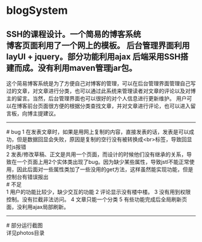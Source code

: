 # blogSystem
SSH的课程设计。一个简易的博客系统<br>
博客页面利用了一个网上的模板。 后台管理界面利用layUI + jquery。部分功能利用ajax
后端采用SSH搭建而成。没有利用maven管理jar包。
-
这个简易博客系统是为了方便自己对博客的管理，可以在后台管理界面管理自己写过的文章，对文章进行分类，也可以通过此系统来管理读者对文章的评论以及对博主的留言。当然，后台管理界面也可以很好的对个人信息进行更新维护。
用户可以在博客前台页面很方便的根据分类查找文章，并对文章进行评论，也可以进入留言板，向博主提建议。
<hr>
# bug
1 在发表文章时，如果是用网上复制的内容，直接发表的话，发表是可以成功，但是数据回显会失败，原因是复制的空行没有被转换成&#60;br&#62;标签，导致回显时js报错<br>
2 发表/修改草稿、正文是共用一个页面，而设计的时候他们没有继承的关系，导致在一个页面上用2个实体类出现了bug。因为缺少某些属性，导致jstl不能正常使用，因此后面对一些属性类加了一些没用的get方法，这样虽然能实现功能，但是控制台有错误报出<br>
# 不足<br>
1 用户的功能比较少，缺少交互的功能
2 评论显示没有楼中楼。
3 没有用到权限控制。没有拦截非法访问。
4 文章只能一个分类
5 有些功能完成后全局刷新页面，没利用ajax局部刷新。
<hr>
# 部分运行截图<br>
详见photos目录
